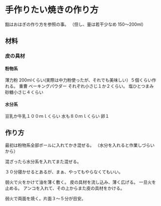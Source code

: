 ﻿# 手作りたい焼きの作り方

餡はおはぎの作り方を参照の事。
（但し、量は若干少なめ 150〜200ml）

## 材料
### 皮の具材
#### 粉物系
薄力粉 200mlくらい(実際は中力粉使ったが、それでも美味しい）５個くらい作れる。
重曹
ベーキングパウダー
それぞれ小さじ１か２くらい。
塩ひとつまみ
砂糖小さじ４くらい

#### 水分系
豆乳か牛乳１００ｍｌくらい
水も８０ｍｌくらい
卵１

## 作り方
最初は粉物系全部ボールに入れてかき混ぜる。
（水分を入れると作業しづらいから）

混ざったら水分系を入れてまた混ぜる。

３０分寝かせるとあるが、まぁ、やってもやらなくてもいい。

弱火で火をかけて油を薄く敷く。
皮の具材を流し込み、薄く広げる。
一旦火を止める。
アンコを入れて、その上からまた皮の具材をかける。

弱火で両面を焼く。片面３〜５分が目安。
